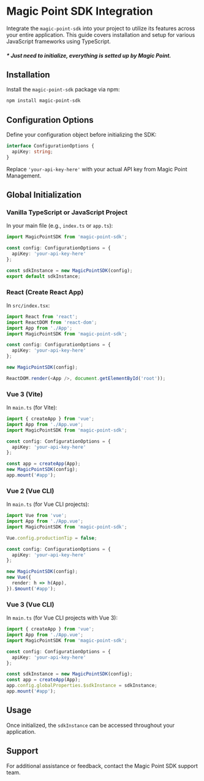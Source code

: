 
# Magic Point SDK Integration

Integrate the `magic-point-sdk` into your project to utilize its features across your entire application. This guide covers installation and setup for various JavaScript frameworks using TypeScript.

##### * Just need to initialize, everything is setted up by Magic Point.

## Installation

Install the `magic-point-sdk` package via npm:

```bash
npm install magic-point-sdk
```

## Configuration Options

Define your configuration object before initializing the SDK:

```typescript
interface ConfigurationOptions {
  apiKey: string;
}
```

Replace `'your-api-key-here'` with your actual API key from Magic Point Management.

## Global Initialization

### Vanilla TypeScript or JavaScript Project

In your main file (e.g., `index.ts` or `app.ts`):

```typescript
import MagicPointSDK from 'magic-point-sdk';

const config: ConfigurationOptions = {
  apiKey: 'your-api-key-here'
};

const sdkInstance = new MagicPointSDK(config);
export default sdkInstance;
```

### React (Create React App)

In `src/index.tsx`:

```typescript
import React from 'react';
import ReactDOM from 'react-dom';
import App from './App';
import MagicPointSDK from 'magic-point-sdk';

const config: ConfigurationOptions = {
  apiKey: 'your-api-key-here'
};

new MagicPointSDK(config);

ReactDOM.render(<App />, document.getElementById('root'));
```

### Vue 3 (Vite)

In `main.ts` (for Vite):

```typescript
import { createApp } from 'vue';
import App from './App.vue';
import MagicPointSDK from 'magic-point-sdk';

const config: ConfigurationOptions = {
  apiKey: 'your-api-key-here'
};

const app = createApp(App);
new MagicPointSDK(config);
app.mount('#app');
```

### Vue 2 (Vue CLI)

In `main.ts` (for Vue CLI projects):

```typescript
import Vue from 'vue';
import App from './App.vue';
import MagicPointSDK from 'magic-point-sdk';

Vue.config.productionTip = false;

const config: ConfigurationOptions = {
  apiKey: 'your-api-key-here'
};

new MagicPointSDK(config);
new Vue({
  render: h => h(App),
}).$mount('#app');
```

### Vue 3 (Vue CLI)

In `main.ts` (for Vue CLI projects with Vue 3):

```typescript
import { createApp } from 'vue';
import App from './App.vue';
import MagicPointSDK from 'magic-point-sdk';

const config: ConfigurationOptions = {
  apiKey: 'your-api-key-here'
};

const sdkInstance = new MagicPointSDK(config);
const app = createApp(App);
app.config.globalProperties.$sdkInstance = sdkInstance;
app.mount('#app');
```

## Usage

Once initialized, the `sdkInstance` can be accessed throughout your application.

## Support

For additional assistance or feedback, contact the Magic Point SDK support team.